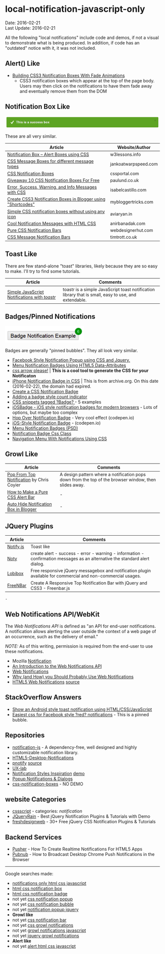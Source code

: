 # local-notification-javascript-only #
Date: 2016-02-21 <br>
Last Update: 2016-02-21

All the following "local notifications" include code and demos, if not a visual to demonstrate what is being produced. In addition, if code has an "outdated" notice with it, it was not included.

## Alert() Like ##
- [Building CSS3 Notification Boxes With Fade Animations](http://designshack.net/articles/css/build-css3-notifications-with-fade-animations/)
    - CSS3 notification boxes which appear at the top of the page body. Users may then click on the notifications to have them fade away and eventually remove them from the DOM

## Notification Box Like ##
![notification box](images/notification-box.png)

These are all very similar.

 Article  | Website/Author
----------|----------------
[Notification Box &ndash; Alert Boxes using CSS](http://w3lessons.info/2013/01/11/notification-box-alert-boxes-using-css/)      | w3lessons.info
[CSS Message Boxes for different message types](http://www.jankoatwarpspeed.com/css-message-boxes-for-different-message-types/) | jankoatwarpspeed.com
[CSS Notification Boxes](http://www.cssportal.com/blog/css-notification-boxes/)                                                 | cssportal.com
[Giveaway 10 CSS Notification Boxes For Free](http://www.paulund.co.uk/giveaway-10-css-notification-boxes-for-free)             | paulund.co.uk
[Error, Success, Warning, and Info Messages with CSS](http://isabelcastillo.com/error-info-messages-css)                        | isabelcastillo.com
[Create CSS3 Notification Boxes in Blogger using "Shortcodes" ](http://www.mybloggertricks.com/2015/04/message-box-shortcodes-for-blogger.html) | mybloggertricks.com
[Simple CSS notification boxes without using any icon](http://aviaryan.in/blog/css-notification-bubble-box.html)                | aviaryan.in
[Cool Notification Messages with HTML CSS](http://www.anirbanadak.com/cool-notification-messages-html-css)                      | anirbanadak.com
[Pure CSS Notification Bars](http://webdesignerhut.com/pure-css-notification-bars/)                                             | webdesignerhut.com
[CSS Message Notification Bars](http://timtrott.co.uk/css-message-notification-bars/)                                           | timtrott.co.uk

## Toast Like ##
There are few stand-alone "toast" libraries, likely because they are so easy to make. I'll try to find some tutorials.

 Article  | Comments
----------|----------
[Simple JavaScript Notifications with *toastr*](http://johnpapa.net/toastr100beta/) | toastr is a simple JavaScript toast notification library that is small, easy to use, and extendable.

## Badges/Pinned Notifications ##

![pinned bubble](images/pinned-bubble.png)

Badges are generally "pinned bubbles". They all look very similar.

- [Facebook Style Notification Popup using CSS and Jquery.](http://www.9lessons.info/2014/09/facebook-style-notification-popup-using.html)
- [Menu Notification Badges Using HTML5 Data-Attributes](http://webdesign.tutsplus.com/articles/menu-notification-badges-using-html5-data-attributes--webdesign-6273)
- [css arrow please!](http://www.cssarrowplease.com/) | **This is a cool tool to generate the CSS for your Notificaton**
- [iPhone Notification Badge in CSS](https://web.archive.org/web/20150913050106/http://blog.thinkingstiff.com/2012/01/21/iphone-notification-badge-in-css/) | This is from archive.org. On this date (2016-02-22), the domain had expired.
- [Create a CSS Notification Badge](http://www.cssportal.com/blog/create-css-notification-badge/)
- [Adding a badge style count indicator](http://rimblas.com/blog/2014/05/adding-a-badge-style-count-indicator/)
- [CSS snippets tagged ?Badge? ](http://www.cssflow.com/snippets/tag/badge) - 5 examples
- [iOSBadge - iOS style notification badges for modern browsers](http://kristerkari.github.io/iOSBadge/) - Lots of options, but maybe too complex
- [Hop Over Notification Badge](http://codepen.io/plfstr/pen/cgsGH?editors=1100) - Very cool effect (codepen.io)
- [iOS-Style Notification Badge](http://codepen.io/rnarian/pen/hszeo?editors=1100) - (codepen.io)
- [Menu Notification Badges (PSD)](http://www.premiumpixels.com/freebies/menu-notification-badges-psd/)
- [Notification Badge Css Class](http://www.tuto4free.com/2014/10/badge-class.html)
- [Navigation Menu With Notifications Using CSS](http://www.bloggermint.com/2012/09/navigation-menu-with-notifications-using-css/)

## Growl Like ##

 Article  | Comments
----------|----------
[Pop From Top Notification](https://css-tricks.com/pop-from-top-notification/) by Chris Coyier            | A design pattern where a notification pops down from the top of the browser window, then slides away.
[How to Make a Pure CSS Alert Bar](http://joshnh.com/weblog/how-to-make-an-alert-bar/)                    | -
[Auto Hide Notification Box in Blogger](http://www.stramaxon.com/2013/02/auto-hide-notification-box.html) | -

## JQuery Plugins ##

 Article  | Comments
----------|----------
[Notify.js](https://notifyjs.com/)           | Toast like
[Noty](http://ned.im/noty/#/about)           | create alert - success - error - warning - information - confirmation messages as an alternative the standard alert dialog.
[Lobibox](http://lobianijs.com/site/lobibox) | Free responsive jQuery messagebox and notification plugin available for commercial and non-commercial usages.
[FreeNBar](http://www.jqueryscript.net/other/Create-A-Responsive-Top-Notification-Bar-with-jQuery-CSS3-Freenbar-js.html) | Create A Responsive Top Notification Bar with jQuery and CSS3 - Freenbar.js
    - 

## Web Notifications API/WebKit ##

The *Web Notifications API* is defined as "an API for end-user notifications. A notification allows alerting the user outside the context of a web page of an occurrence, such as the delivery of email."

*NOTE:* As of this writing, permission is required from the end-user to use these notifications.

- Mozilla [Notification](https://developer.mozilla.org/en-US/docs/Web/API/notification)
- [An Introduction to the Web Notifications API](http://www.sitepoint.com/introduction-web-notifications-api/)
- [Web Notifications](http://www.thecssninja.com/html5/web-notifications)
- [Why (and How) you Should Probably Use Web Notifications](http://www.inserthtml.com/2013/10/notification-api/)
- [HTML5 Web Notifications](http://www.girliemac.com/html5-notifications-webOS-style/) [source](https://github.com/girliemac/html5-notifications-webOS-style)

## StackOverflow Answers ##

- [Show an Android style toast notification using HTML/CSS/JavaScript](http://stackoverflow.com/questions/17723164/show-an-android-style-toast-notification-using-html-css-javascript)
- [Easiest css for Facebook style ?red? notifications](http://stackoverflow.com/a/5748155/3255670) - This is a pinned bubble.
    
## Repositories ##
- [notification-js](https://www.npmjs.com/package/notification-js) - A dependency-free, well designed and highly customizable notification library.
- [HTML5-Desktop-Notifications](https://github.com/ttsvetko/HTML5-Desktop-Notifications)
- [pnotify](https://sciactive.com/pnotify/) [source](https://sciactive.github.io/pnotify/)
- [UX-lab](http://taitems.github.io/UX-Lab/index.html)
- [Notification Styles Inspiration](http://tympanus.net/codrops/2014/07/23/notification-styles-inspiration/) [demo](http://tympanus.net/Development/NotificationStyles/other-loadingcircle.html)
- [Popup Notifications & Dialogs](http://www.dcodes.net/2/docs/popup_notifications.html#)
- [css-notification-boxes](https://github.com/paulund/css-notification-boxes) - NO DEMO

## website Categories ##
- [cssscript](http://www.cssscript.com/categories/notification/) - categories: *notification*
- [JQueryRain](http://www.jqueryrain.com/demo/jquery-notification-plugin/) - Best jQuery Notification Plugins & Tutorials with Demo
- [freshdesignweb](https://www.freshdesignweb.com/jquery-css-notification/) - 30+ Free jQuery CSS Notification Plugins & Tutorials

## Backend Services ##
- [Pusher](https://pusher.com/tutorials/realtime-notifications) - How To Create Realtime Notifications For HTML5 Apps
- [Pubnub](https://www.pubnub.com/blog/2014-10-28-how-to-broadcast-desktop-chrome-push-notifications-in-the-browser/) - How to Broadcast Desktop Chrome Push Notifications in the Browser

----

Google searches made:
- [notifications only html css javascript](https://www.google.com/search?q=notifications+only+html+css+javascript)
- [html css notification box](https://www.google.com/search?q=html+css+notification+box)
- [html css notification badge](https://www.google.com/search?q=html+css+notification+badge)
- not yet [css notification popup](https://www.google.com/search?q=css+notification+popup)
- not yet [css notification bubble](https://www.google.com/search?q=css+notification+bubble)
- not yet [notification popup jquery](https://www.google.com/search?q=notification+popup+jquery)
- **Growl like**
- not yet [css notification bar](https://www.google.com/search?q=css+notification+bar)
- not yet [css growl notifications](https://www.google.com/search?q=css+growl+notifications)
- not yet [growl notifications javascript](https://www.google.com/search?q=growl+notifications+javascript)
- not yet [jquery growl notifications](https://www.google.com/search?q=jquery+growl+notifications)
- **Alert like**
- not yet [alert html css javascript](https://www.google.com/search?q=notifications+only+html+css+javascript)